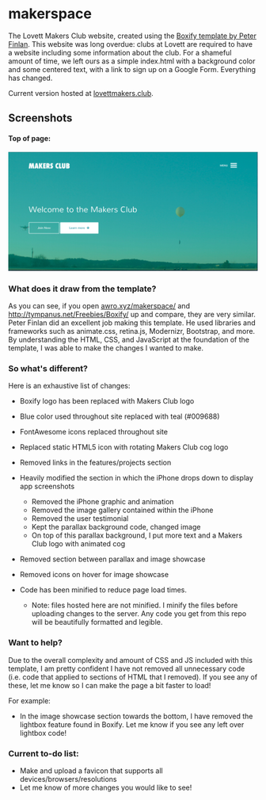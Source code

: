 # makerspace
The Lovett Makers Club website, created using the [Boxify template by Peter Finlan](http://tympanus.net/codrops/2015/01/27/freebie-boxify-one-page-website-template/). This website was long overdue: clubs at Lovett are required to have a website including some information about the club. For a shameful amount of time, we left ours as a simple index.html with a background color and some centered text, with a link to sign up on a Google Form. Everything has changed.

Current version hosted at [lovettmakers.club](http://lovettmakers.club).

## Screenshots

#### Top of page:
![makerspace](https://github.com/anthonyrom/lovettmakers.club/blob/master/github-screenshots/makerspace.png)

### What does it draw from the template?
As you can see, if you open [awro.xyz/makerspace/](awro.xyz/makerspace) and http://tympanus.net/Freebies/Boxify/ up and compare, they are very similar. Peter Finlan did an excellent job making this template. He used libraries and frameworks such as animate.css, retina.js, Modernizr, Bootstrap, and more. By understanding the HTML, CSS, and JavaScript at the foundation of the template, I was able to make the changes I wanted to make.

### So what's different?
Here is an exhaustive list of changes:

- Boxify logo has been replaced with Makers Club logo

- Blue color used throughout site replaced with teal (#009688)

- FontAwesome icons replaced throughout site

- Replaced static HTML5 icon with rotating Makers Club cog logo

- Removed links in the features/projects section

- Heavily modified the section in which the iPhone drops down to display app screenshots
  - Removed the iPhone graphic and animation
  - Removed the image gallery contained within the iPhone
  - Removed the user testimonial
  - Kept the parallax background code, changed image
  - On top of this parallax background, I put more text and a Makers Club logo with animated cog
  
- Removed section between parallax and image showcase

- Removed icons on hover for image showcase

- Code has been minified to reduce page load times. 
  - Note: files hosted here are not minified. I minify the files before uploading changes to the server. Any code you get from this repo will be beautifully formatted and legible.

### Want to help?
Due to the overall complexity and amount of CSS and JS included with this template, I am pretty confident I have not removed all unnecessary code (i.e. code that applied to sections of HTML that I removed). If you see any of these, let me know so I can make the page a bit faster to load!

For example:

- In the image showcase section towards the bottom, I have removed the lightbox feature found in Boxify. Let me know if you see any left over lightbox code!

### Current to-do list:
- Make and upload a favicon that supports all devices/browsers/resolutions
- Let me know of more changes you would like to see!
